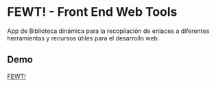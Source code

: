 # FEWT! - Front End Web Tools

App de Biblioteca dinámica para la recopilación de enlaces a diferentes herramientas y recursos útiles para el desarrollo web.

## Demo

[FEWT!](https://web-tools-app.web.app/)
